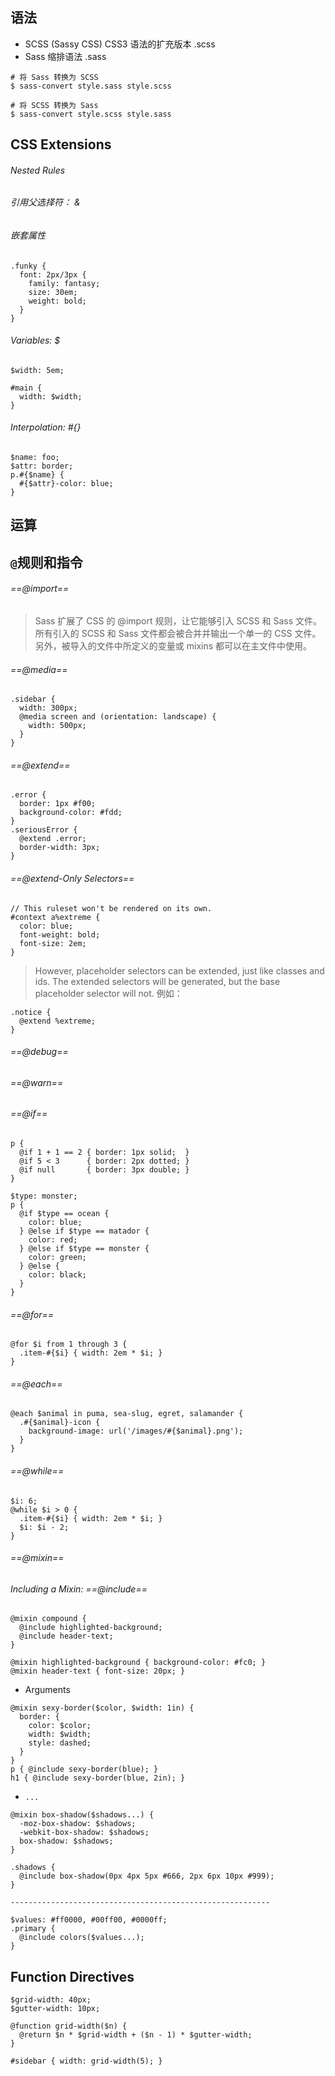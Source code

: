 ## 语法
-  SCSS (Sassy CSS) CSS3 语法的扩充版本 .scss
-  Sass 缩排语法 .sass


```
# 将 Sass 转换为 SCSS
$ sass-convert style.sass style.scss

# 将 SCSS 转换为 Sass
$ sass-convert style.scss style.sass
```
## CSS Extensions
###### Nested Rules
###### 引用父选择符： &
###### 嵌套属性

```
.funky {
  font: 2px/3px {
    family: fantasy;
    size: 30em;
    weight: bold;
  }
}
```
###### Variables: $

```
$width: 5em;

#main {
  width: $width;
}

```
###### Interpolation: #{}

```
$name: foo;
$attr: border;
p.#{$name} {
  #{$attr}-color: blue;
}
```
## 运算
## `@`规则和指令

######  ==@import==
> Sass 扩展了 CSS 的 @import 规则，让它能够引入 SCSS 和 Sass 文件。 所有引入的 SCSS 和 Sass 文件都会被合并并输出一个单一的 CSS 文件。 另外，被导入的文件中所定义的变量或 mixins 都可以在主文件中使用。

######  ==@media==

```
.sidebar {
  width: 300px;
  @media screen and (orientation: landscape) {
    width: 500px;
  }
}
```
######  ==@extend==

```
.error {
  border: 1px #f00;
  background-color: #fdd;
}
.seriousError {
  @extend .error;
  border-width: 3px;
}
```
######  ==@extend-Only Selectors==

```
// This ruleset won't be rendered on its own.
#context a%extreme {
  color: blue;
  font-weight: bold;
  font-size: 2em;
}
```
> However, placeholder selectors can be extended, just like classes and ids. The extended selectors will be generated, but the base placeholder selector will not. 例如：

```
.notice {
  @extend %extreme;
}
```
######  ==@debug==
######  ==@warn==
######  ==@if==

```
p {
  @if 1 + 1 == 2 { border: 1px solid;  }
  @if 5 < 3      { border: 2px dotted; }
  @if null       { border: 3px double; }
}

$type: monster;
p {
  @if $type == ocean {
    color: blue;
  } @else if $type == matador {
    color: red;
  } @else if $type == monster {
    color: green;
  } @else {
    color: black;
  }
}
```
######  ==@for==

```
@for $i from 1 through 3 {
  .item-#{$i} { width: 2em * $i; }
}
```
######  ==@each==

```
@each $animal in puma, sea-slug, egret, salamander {
  .#{$animal}-icon {
    background-image: url('/images/#{$animal}.png');
  }
}
```
######  ==@while==

```
$i: 6;
@while $i > 0 {
  .item-#{$i} { width: 2em * $i; }
  $i: $i - 2;
}

```
######  ==@mixin==
######  Including a Mixin: ==@include==

```
@mixin compound {
  @include highlighted-background;
  @include header-text;
}

@mixin highlighted-background { background-color: #fc0; }
@mixin header-text { font-size: 20px; }
```
- Arguments

```
@mixin sexy-border($color, $width: 1in) {
  border: {
    color: $color;
    width: $width;
    style: dashed;
  }
}
p { @include sexy-border(blue); }
h1 { @include sexy-border(blue, 2in); }
```

- `...`

```
@mixin box-shadow($shadows...) {
  -moz-box-shadow: $shadows;
  -webkit-box-shadow: $shadows;
  box-shadow: $shadows;
}

.shadows {
  @include box-shadow(0px 4px 5px #666, 2px 6px 10px #999);
}

----------------------------------------------------------

$values: #ff0000, #00ff00, #0000ff;
.primary {
  @include colors($values...);
}

```
## Function Directives

```
$grid-width: 40px;
$gutter-width: 10px;

@function grid-width($n) {
  @return $n * $grid-width + ($n - 1) * $gutter-width;
}

#sidebar { width: grid-width(5); }
```

